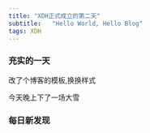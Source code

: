 ```yaml
---  
title: "XDH正式成立的第二天"   
subtitle:   "Hello World, Hello Blog"
tags: XDH    
---  
```







### 充实的一天
改了个博客的模板,换换样式

今天晚上下了一场大雪
### 每日新发现

